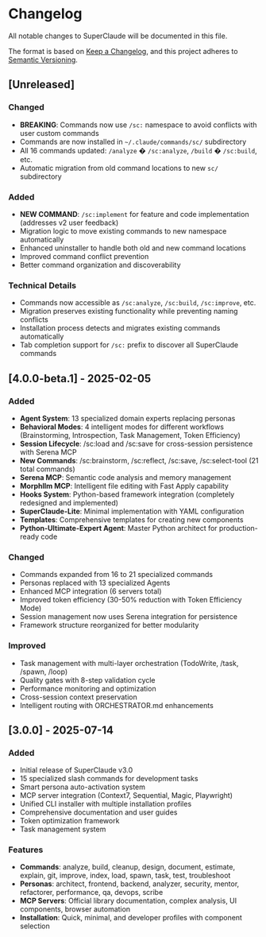 # Changelog

All notable changes to SuperClaude will be documented in this file.

The format is based on [Keep a Changelog](https://keepachangelog.com/en/1.0.0/),
and this project adheres to [Semantic Versioning](https://semver.org/spec/v2.0.0.html).

## [Unreleased]

### Changed
- **BREAKING**: Commands now use `/sc:` namespace to avoid conflicts with user custom commands
- Commands are now installed in `~/.claude/commands/sc/` subdirectory
- All 16 commands updated: `/analyze` � `/sc:analyze`, `/build` � `/sc:build`, etc.
- Automatic migration from old command locations to new `sc/` subdirectory

### Added
- **NEW COMMAND**: `/sc:implement` for feature and code implementation (addresses v2 user feedback)
- Migration logic to move existing commands to new namespace automatically
- Enhanced uninstaller to handle both old and new command locations
- Improved command conflict prevention
- Better command organization and discoverability

### Technical Details
- Commands now accessible as `/sc:analyze`, `/sc:build`, `/sc:improve`, etc.
- Migration preserves existing functionality while preventing naming conflicts
- Installation process detects and migrates existing commands automatically
- Tab completion support for `/sc:` prefix to discover all SuperClaude commands

## [4.0.0-beta.1] - 2025-02-05

### Added
- **Agent System**: 13 specialized domain experts replacing personas
- **Behavioral Modes**: 4 intelligent modes for different workflows (Brainstorming, Introspection, Task Management, Token Efficiency)
- **Session Lifecycle**: /sc:load and /sc:save for cross-session persistence with Serena MCP
- **New Commands**: /sc:brainstorm, /sc:reflect, /sc:save, /sc:select-tool (21 total commands)
- **Serena MCP**: Semantic code analysis and memory management
- **Morphllm MCP**: Intelligent file editing with Fast Apply capability
- **Hooks System**: Python-based framework integration (completely redesigned and implemented)
- **SuperClaude-Lite**: Minimal implementation with YAML configuration
- **Templates**: Comprehensive templates for creating new components
- **Python-Ultimate-Expert Agent**: Master Python architect for production-ready code

### Changed
- Commands expanded from 16 to 21 specialized commands
- Personas replaced with 13 specialized Agents
- Enhanced MCP integration (6 servers total)
- Improved token efficiency (30-50% reduction with Token Efficiency Mode)
- Session management now uses Serena integration for persistence
- Framework structure reorganized for better modularity

### Improved
- Task management with multi-layer orchestration (TodoWrite, /task, /spawn, /loop)
- Quality gates with 8-step validation cycle
- Performance monitoring and optimization
- Cross-session context preservation
- Intelligent routing with ORCHESTRATOR.md enhancements

## [3.0.0] - 2025-07-14

### Added
- Initial release of SuperClaude v3.0
- 15 specialized slash commands for development tasks
- Smart persona auto-activation system
- MCP server integration (Context7, Sequential, Magic, Playwright)
- Unified CLI installer with multiple installation profiles
- Comprehensive documentation and user guides
- Token optimization framework
- Task management system

### Features
- **Commands**: analyze, build, cleanup, design, document, estimate, explain, git, improve, index, load, spawn, task, test, troubleshoot
- **Personas**: architect, frontend, backend, analyzer, security, mentor, refactorer, performance, qa, devops, scribe
- **MCP Servers**: Official library documentation, complex analysis, UI components, browser automation
- **Installation**: Quick, minimal, and developer profiles with component selection